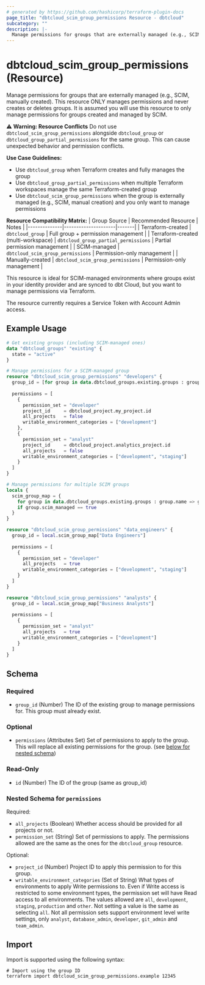 ```yaml
---
# generated by https://github.com/hashicorp/terraform-plugin-docs
page_title: "dbtcloud_scim_group_permissions Resource - dbtcloud"
subcategory: ""
description: |-
  Manage permissions for groups that are externally managed (e.g., SCIM, manually created)
---
```


# dbtcloud_scim_group_permissions (Resource)

Manage permissions for groups that are externally managed (e.g., SCIM, manually created). This resource ONLY manages permissions and never creates or deletes groups. It is assumed you will use this resource to only manage permissions for groups created and managed by SCIM.

⚠️  **Warning: Resource Conflicts** Do not use `dbtcloud_scim_group_permissions` alongside `dbtcloud_group` or `dbtcloud_group_partial_permissions` for the same group. This can cause unexpected behavior and permission conflicts.

**Use Case Guidelines:**
- Use `dbtcloud_group` when Terraform creates and fully manages the group
- Use `dbtcloud_group_partial_permissions` when multiple Terraform workspaces manage the same Terraform-created group  
- Use `dbtcloud_scim_group_permissions` when the group is externally managed (e.g., SCIM, manual creation) and you only want to manage permissions

**Resource Compatibility Matrix:**
| Group Source | Recommended Resource | Notes |
|--------------|---------------------|-------|
| Terraform-created | `dbtcloud_group` | Full group + permission management |
| Terraform-created (multi-workspace) | `dbtcloud_group_partial_permissions` | Partial permission management |
| SCIM-managed | `dbtcloud_scim_group_permissions` | Permission-only management |
| Manually-created | `dbtcloud_scim_group_permissions` | Permission-only management |

This resource is ideal for SCIM-managed environments where groups exist in your identity provider and are synced to dbt Cloud, but you want to manage permissions via Terraform.

The resource currently requires a Service Token with Account Admin access.

## Example Usage

```terraform
# Get existing groups (including SCIM-managed ones)
data "dbtcloud_groups" "existing" {
  state = "active"
}

# Manage permissions for a SCIM-managed group
resource "dbtcloud_scim_group_permissions" "developers" {
  group_id = [for group in data.dbtcloud_groups.existing.groups : group.id if group.name == "SCIM-Developers"][0]
  
  permissions = [
    {
      permission_set = "developer"
      project_id     = dbtcloud_project.my_project.id
      all_projects   = false
      writable_environment_categories = ["development"]
    },
    {
      permission_set = "analyst"
      project_id     = dbtcloud_project.analytics_project.id
      all_projects   = false
      writable_environment_categories = ["development", "staging"]
    }
  ]
}

# Manage permissions for multiple SCIM groups
locals {
  scim_group_map = {
    for group in data.dbtcloud_groups.existing.groups : group.name => group.id
    if group.scim_managed == true
  }
}

resource "dbtcloud_scim_group_permissions" "data_engineers" {
  group_id = local.scim_group_map["Data Engineers"]
  
  permissions = [
    {
      permission_set = "developer"
      all_projects   = true
      writable_environment_categories = ["development", "staging"]
    }
  ]
}

resource "dbtcloud_scim_group_permissions" "analysts" {
  group_id = local.scim_group_map["Business Analysts"]
  
  permissions = [
    {
      permission_set = "analyst"
      all_projects   = true
      writable_environment_categories = ["development"]
    }
  ]
}
```

<!-- schema generated by tfplugindocs -->
## Schema

### Required

- `group_id` (Number) The ID of the existing group to manage permissions for. This group must already exist.

### Optional

- `permissions` (Attributes Set) Set of permissions to apply to the group. This will replace all existing permissions for the group. (see [below for nested schema](#nestedatt--permissions))

### Read-Only

- `id` (Number) The ID of the group (same as group_id)

<a id="nestedatt--permissions"></a>
### Nested Schema for `permissions`

Required:

- `all_projects` (Boolean) Whether access should be provided for all projects or not.
- `permission_set` (String) Set of permissions to apply. The permissions allowed are the same as the ones for the `dbtcloud_group` resource.

Optional:

- `project_id` (Number) Project ID to apply this permission to for this group.
- `writable_environment_categories` (Set of String) What types of environments to apply Write permissions to. Even if Write access is restricted to some environment types, the permission set will have Read access to all environments. The values allowed are `all`, `development`, `staging`, `production` and `other`. Not setting a value is the same as selecting `all`. Not all permission sets support environment level write settings, only `analyst`, `database_admin`, `developer`, `git_admin` and `team_admin`.

## Import

Import is supported using the following syntax:

```shell
# Import using the group ID
terraform import dbtcloud_scim_group_permissions.example 12345
```
